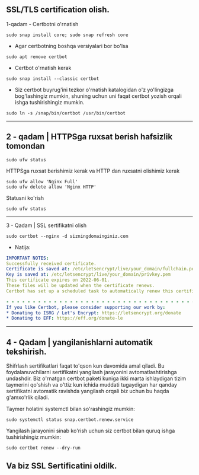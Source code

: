 ## SSL/TLS certification olish.

1-qadam - Certbotni o'rnatish
```angular2html
sudo snap install core; sudo snap refresh core
```
- Agar certbotning boshqa versiyalari bor bo'lsa  
```angular2html
sudo apt remove certbot
```
- Certbot o'rnatish kerak 
```angular2html
sudo snap install --classic certbot
```
- Siz certbot buyrug'ini tezkor o'rnatish katalogidan o'z yo'lingizga bog'lashingiz mumkin, shuning uchun uni faqat certbot yozish orqali ishga tushirishingiz mumkin.

```angular2html
sudo ln -s /snap/bin/certbot /usr/bin/certbot
```
----------------
## 2 - qadam | HTTPSga ruxsat berish hafsizlik tomondan

```angular2html
sudo ufw status
```

HTTPSga ruxsat berishimiz kerak va HTTP dan ruxsatni olishimiz kerak

```angular2html
sudo ufw allow 'Nginx Full'
sudo ufw delete allow 'Nginx HTTP'
```

Statusni ko'rish

```angular2html
sudo ufw status
```
-----------------
3 - Qadam | SSL sertifikatni olish

```angular2html
sudo certbot --nginx -d sizningdomainginiz.com
```
- Natija: 
```yml
IMPORTANT NOTES:
Successfully received certificate.
Certificate is saved at: /etc/letsencrypt/live/your_domain/fullchain.pem
Key is saved at: /etc/letsencrypt/live/your_domain/privkey.pem
This certificate expires on 2022-06-01.
These files will be updated when the certificate renews.
Certbot has set up a scheduled task to automatically renew this certificate in the background.

- - - - - - - - - - - - - - - - - - - - - - - - - - - - - - - - - - - - - - - -
If you like Certbot, please consider supporting our work by:
* Donating to ISRG / Let's Encrypt: https://letsencrypt.org/donate
* Donating to EFF: https://eff.org/donate-le
```
----------------
## 4 - Qadam | yangilanishlarni automatik tekshirish.
Shifrlash sertifikatlari faqat to'qson kun davomida amal qiladi. Bu foydalanuvchilarni sertifikatni yangilash jarayonini avtomatlashtirishga undashdir. Biz o'rnatgan certbot paketi kuniga ikki marta ishlaydigan tizim taymerini qo'shish va o'ttiz kun ichida muddati tugaydigan har qanday sertifikatni avtomatik ravishda yangilash orqali biz uchun bu haqda g'amxo'rlik qiladi.

Taymer holatini systemctl bilan so'rashingiz mumkin:

```angular2html
sudo systemctl status snap.certbot.renew.service
```

Yangilash jarayonini sinab ko'rish uchun siz certbot bilan quruq ishga tushirishingiz mumkin:

```angular2html
sudo certbot renew --dry-run
```
## Va biz SSL Sertificatini oldilk.
